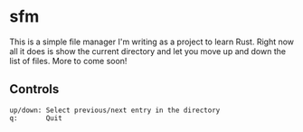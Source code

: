 # sfm
This is a simple file manager I'm writing as a project to learn Rust. Right now all it does is show the current directory and let you move up and down the list of files. More to come soon!

## Controls
```
up/down: Select previous/next entry in the directory
q:       Quit
```
